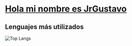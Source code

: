 # [Hola mi nombre es JrGustavo](https://www.linkedin.com/in/gustavoadolfoalvarado)

## Lenguajes más utilizados

![Top Langs](https://github-readme-stats.vercel.app/api/top-langs/?username=JrGustavo&layout=compact&hide=css,html&langs_count=10)


